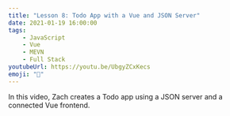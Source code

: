 ```yaml
---
title: "Lesson 8: Todo App with a Vue and JSON Server"
date: 2021-01-19 16:00:00
tags:
    - JavaScript
    - Vue
    - MEVN
    - Full Stack
youtubeUrl: https://youtu.be/UbgyZCxKecs
emoji: "🎨"
---
```

In this video, Zach creates a Todo app using a JSON server and a connected Vue frontend.